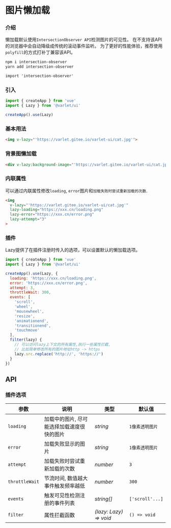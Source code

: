 # 图片懒加载

### 介绍

懒加载默认使用`IntersectionObserver API`检测图片的可见性。
在不支持该API的浏览器中会自动降级成传统的滚动事件监听。
为了更好的性能体验，推荐使用`polyfill`的方式打补丁兼容该API。

```html
npm i intersection-observer
yarn add intersection-observer
```

```html
import 'intersection-observer'
```

#### 

### 引入

```js
import { createApp } from 'vue'
import { Lazy } from '@varlet/ui'

createApp().use(Lazy)
```

### 基本用法

```html
<img v-lazy="'https://varlet.gitee.io/varlet-ui/cat.jpg'">
```

### 背景图懒加载
```html
<div v-lazy:background-image="'https://varlet.gitee.io/varlet-ui/cat.jpg'"></div>
```

### 内联属性
可以通过内联属性修改`loading`, `error`图片和`加载失败时尝试重新加载的次数`.

```html
<img 
  v-lazy="'https://varlet.gitee.io/varlet-ui/cat.jpg'"
  lazy-loading="https://xxx.cn/loading.png"
  lazy-error="https://xxx.cn/error.png"
  lazy-attempt="3"
>
```

### 插件

Lazy提供了在插件注册时传入的选项，可以设置默认的懒加载选项。

```js
import { createApp } from 'vue'
import { Lazy } from '@varlet/ui'

createApp().use(Lazy, {
  loading: 'https://xxx.cn/loading.png',
  error: 'https://xxx.cn/error.png',
  attempt: 3,
  throttleWait: 300,
  events: [
    'scroll', 
    'wheel', 
    'mousewheel', 
    'resize',
    'animationend',
    'transitionend', 
    'touchmove'
  ],
  filter(lazy) {
    // 可以访问lazy上下文的所有属性,执行一些属性拦截, 
    // 比如简单修改所有的图片地址http -> https
    lazy.src.replace('http://', 'https://')
  }
})
```

## API

### 插件选项

| 参数 | 说明 | 类型 | 默认值 | 
| --- | --- | --- | --- | 
| `loading` | 加载中的图片, 尽可能选择加载速度很快的图片 | _string_ | `1像素透明图片` |
| `error` | 加载失败显示的图片 | _string_ | `1像素透明图片` |
| `attempt` | 加载失败时尝试重新加载的次数 | _number_ | `3` |  
| `throttleWait` | 节流时间, 数值越大事件触发频率越低 | _number_ | `300` |
| `events` | 触发可见性检测注册的事件列表 | _string[]_ | `['scroll'...]` |
| `filter` | 属性拦截函数 | _(lazy: Lazy) => void_ | `() => void` |